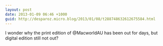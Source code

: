 ```yaml
---
layout: post
date: 2013-01-09 06:46 +1000
guid: http://desparoz.micro.blog/2013/01/08/t288748632612675584.html
---
```

I wonder why the print edition of @MacworldAU has been out for days, but digital edition still not out?
